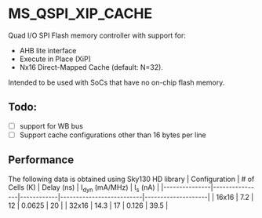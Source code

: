 # MS_QSPI_XIP_CACHE
Quad I/O SPI Flash memory controller with support for:
- AHB lite interface
- Execute in Place (XiP)
- Nx16 Direct-Mapped Cache (default: N=32).

Intended to be used with SoCs that have no on-chip flash memory. 

## Todo:
 - [ ] support for WB bus
 - [ ] Support cache configurations other than 16 bytes per line

## Performance
The following data is obtained using Sky130 HD library
| Configuration | # of Cells (K) | Delay (ns) | I<sub>dyn</sub> (mA/MHz) | I<sub>s</sub> (nA) | 
|---------------|----------------|------------|--------------------------|--------------------|
| 16x16 | 7.2 | 12 | 0.0625 | 20 |
| 32x16 | 14.3 | 17  | 0.126 | 39.5 |

